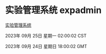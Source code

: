# 实验管理系统 expadmin
[实验管理系统](http://219.139.198.245:56808/expadmin-782313d2-e1b1-4ea7-932e-3a55e6a1a4d0/)

2023年 09月 25日 星期一 02:00:02 CST

2023年 09月 24日 星期日 18:00:02 GMT

